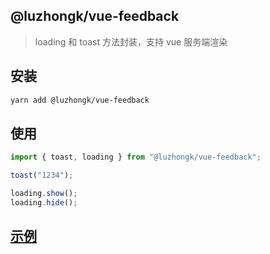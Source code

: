 ## @luzhongk/vue-feedback

> loading 和 toast 方法封装，支持 vue 服务端渲染

## 安装

```bash
yarn add @luzhongk/vue-feedback
```

## 使用

```js
import { toast, loading } from "@luzhongk/vue-feedback";

toast("1234");

loading.show();
loading.hide();
```

## [示例](./demo)
